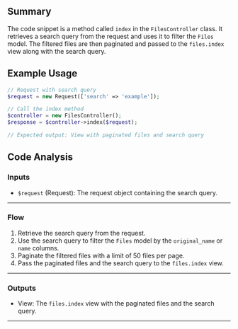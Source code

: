 ## Summary
The code snippet is a method called `index` in the `FilesController` class. It retrieves a search query from the request and uses it to filter the `Files` model. The filtered files are then paginated and passed to the `files.index` view along with the search query.

## Example Usage
```php
// Request with search query
$request = new Request(['search' => 'example']);

// Call the index method
$controller = new FilesController();
$response = $controller->index($request);

// Expected output: View with paginated files and search query
```

## Code Analysis
### Inputs
- `$request` (Request): The request object containing the search query.
___
### Flow
1. Retrieve the search query from the request.
2. Use the search query to filter the `Files` model by the `original_name` or `name` columns.
3. Paginate the filtered files with a limit of 50 files per page.
4. Pass the paginated files and the search query to the `files.index` view.
___
### Outputs
- View: The `files.index` view with the paginated files and the search query.
___
